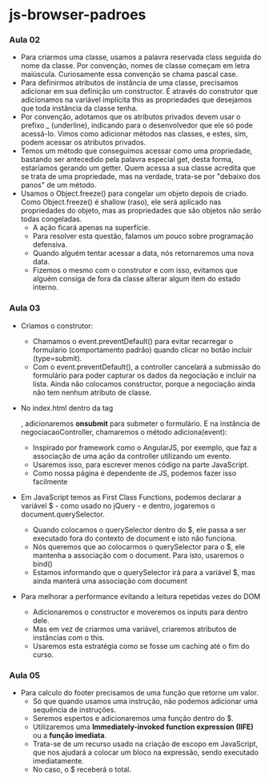 # js-browser-padroes

### Aula 02

+ Para criarmos uma classe, usamos a palavra reservada class seguida do nome da classe. Por convenção, nomes de classe começam em letra maiúscula. Curiosamente essa convenção se chama pascal case.
+ Para definirmos atributos de instância de uma classe, precisamos adicionar em sua definição um constructor. É através do construtor que adicionamos na variável implícita this as propriedades que desejamos que toda instância da classe tenha.
+ Por convenção, adotamos que os atributos privados devem usar o prefixo _ (underline), indicando para o desenvolvedor que ele só pode acessá-lo. Vimos como adicionar métodos nas classes, e estes, sim, podem acessar os atributos privados.
+ Temos um método que conseguimos acessar como uma propriedade, bastando ser antecedido pela palavra especial get, desta forma, estaríamos gerando um getter. Quem acessa a sua classe acredita que se trata de uma propriedade, mas na verdade, trata-se por "debaixo dos panos" de um método.
+ Usamos o Object.freeze() para congelar um objeto depois de criado. Como Object.freeze() é shallow (raso), ele será aplicado nas propriedades do objeto, mas as propriedades que são objetos não serão todas congeladas.
    + A ação ficará apenas na superfície. 
    + Para resolver esta questão, falamos um pouco sobre programação defensiva. 
    + Quando alguém tentar acessar a data, nós retornaremos uma nova data. 
    + Fizemos o mesmo com o construtor e com isso, evitamos que alguém consiga de fora da classe alterar algum item do estado interno.

### Aula 03

+ Criamos o construtor:
    + Chamamos o event.preventDefault() para evitar recarregar o formulario (comportamento padrão) quando clicar no botão incluir (type=submit). 
    + Com o event.preventDefault(), a controller cancelará a submissão do formulário para poder capturar os dados da negociação e incluir na lista. 
    Ainda não colocamos constructor, porque a negociação ainda não tem nenhum atributo de classe.

+ No index.html dentro da tag <form>, adicionaremos **onsubmit** para submeter o formulário. E na instância de negociacaoController, chamaremos o método adiciona(event):
    + Inspirado por framework como o AngularJS, por exemplo, que faz a associação de uma ação da controller utilizando um evento. 
    + Usaremos isso, para escrever menos código na parte JavaScript. 
    + Como nossa página é dependente de JS, podemos fazer isso facilmente
    
+ Em JavaScript temos as First Class Functions, podemos declarar a variável $ - como usado no jQuery - e dentro, jogaremos o document.querySelector.
    + Quando colocamos o querySelector dentro do $, ele passa a ser executado fora do contexto de document e isto não funciona.
    + Nós queremos que ao colocarmos o querySelector para o $, ele mantenha a associação com o document. Para isto, usaremos o bind()
    + Estamos informando que o querySelector irá para a variável $, mas ainda manterá uma associação com document

+ Para melhorar a performance evitando a leitura repetidas vezes do DOM
    + Adicionaremos o constructor e moveremos os inputs para dentro dele. 
    + Mas em vez de criarmos uma variável, criaremos atributos de instâncias com o this.
    + Usaremos esta estratégia como se fosse um caching até o fim do curso.
      
### Aula 05

+ Para calculo do footer precisamos de uma função que retorne um valor.
    + Só que quando usamos uma instrução, não podemos adicionar uma sequência de instruções. 
    + Seremos espertos e adicionaremos uma função dentro do $. 
    + Utilizaremos uma **Immediately-invoked function expression (IIFE)** ou a **função imediata**. 
    + Trata-se de um recurso usado na criação de escopo em JavaScript, que nos ajudará a colocar um bloco na expressão, sendo executado imediatamente. 
    + No caso, o $ receberá o total.
